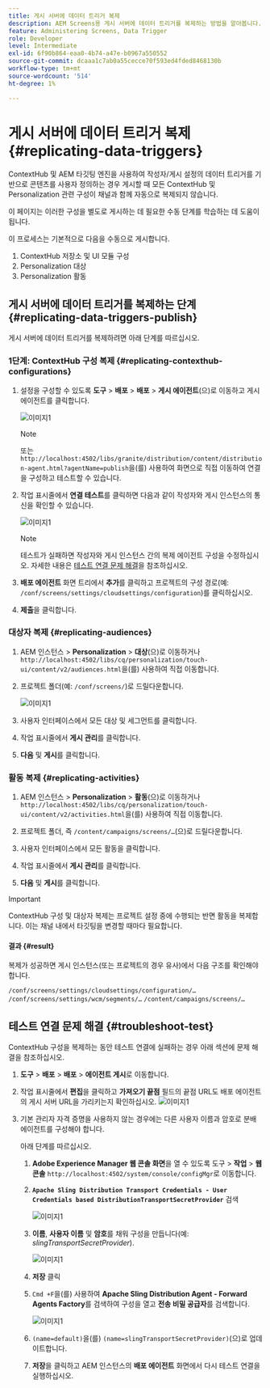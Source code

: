 ```yaml
---
title: 게시 서버에 데이터 트리거 복제
description: AEM Screens용 게시 서버에 데이터 트리거를 복제하는 방법을 알아봅니다.
feature: Administering Screens, Data Trigger
role: Developer
level: Intermediate
exl-id: 6f90b864-eaa0-4b74-a47e-b0967a550552
source-git-commit: dcaaa1c7ab0a55cecce70f593ed4fded8468130b
workflow-type: tm+mt
source-wordcount: '514'
ht-degree: 1%

---
```


# 게시 서버에 데이터 트리거 복제 {#replicating-data-triggers}

ContextHub 및 AEM 타깃팅 엔진을 사용하여 작성자/게시 설정의 데이터 트리거를 기반으로 콘텐츠를 사용자 정의하는 경우 게시할 때 모든 ContextHub 및 Personalization 관련 구성이 채널과 함께 자동으로 복제되지 않습니다.

이 페이지는 이러한 구성을 별도로 게시하는 데 필요한 수동 단계를 학습하는 데 도움이 됩니다.

이 프로세스는 기본적으로 다음을 수동으로 게시합니다.

1. ContextHub 저장소 및 UI 모듈 구성
1. Personalization 대상
1. Personalization 활동

## 게시 서버에 데이터 트리거를 복제하는 단계 {#replicating-data-triggers-publish}

게시 서버에 데이터 트리거를 복제하려면 아래 단계를 따르십시오.

### 1단계: ContextHub 구성 복제 {#replicating-contexthub-configurations}

1. 설정을 구성할 수 있도록 **도구** > **배포** > **배포** > **게시 에이전트**(으)로 이동하고 게시 에이전트를 클릭합니다.

   ![이미지1](/help/user-guide/assets/replicating-triggers/replicating-triggers1.png)

   >[!NOTE]
   >
   >또는 `http://localhost:4502/libs/granite/distribution/content/distribution-agent.html?agentName=publish`을(를) 사용하여 화면으로 직접 이동하여 연결을 구성하고 테스트할 수 있습니다.

1. 작업 표시줄에서 **연결 테스트**&#x200B;를 클릭하면 다음과 같이 작성자와 게시 인스턴스의 통신을 확인할 수 있습니다.

   ![이미지1](/help/user-guide/assets/replicating-triggers/replicating-triggers2.png)

   >[!NOTE]
   >
   >테스트가 실패하면 작성자와 게시 인스턴스 간의 복제 에이전트 구성을 수정하십시오. 자세한 내용은 [테스트 연결 문제 해결](/help/user-guide/replicating-data-triggers.md#troubleshoot-test)을 참조하십시오.

1. **배포 에이전트** 화면 트리에서 **추가**&#x200B;를 클릭하고 프로젝트의 구성 경로(예: `/conf/screens/settings/cloudsettings/configuration`)를 클릭하십시오.

1. **제출**&#x200B;을 클릭합니다.

### 대상자 복제 {#replicating-audiences}

1. AEM 인스턴스 > **Personalization** > **대상**(으)로 이동하거나 `http://localhost:4502/libs/cq/personalization/touch-ui/content/v2/audiences.html`을(를) 사용하여 직접 이동합니다.

1. 프로젝트 폴더(예: `/conf/screens/`)로 드릴다운합니다.

   ![이미지1](/help/user-guide/assets/replicating-triggers/replicating-triggers10.png)

1. 사용자 인터페이스에서 모든 대상 및 세그먼트를 클릭합니다.

1. 작업 표시줄에서 **게시 관리**&#x200B;를 클릭합니다.

1. **다음** 및 **게시**&#x200B;를 클릭합니다.

### 활동 복제 {#replicating-activities}

1. AEM 인스턴스 > **Personalization** > **활동**(으)로 이동하거나 `http://localhost:4502/libs/cq/personalization/touch-ui/content/v2/activities.html`을(를) 사용하여 직접 이동합니다.

1. 프로젝트 폴더, 즉 `/content/campaigns/screens/…`(으)로 드릴다운합니다.

1. 사용자 인터페이스에서 모든 활동을 클릭합니다.

1. 작업 표시줄에서 **게시 관리**&#x200B;를 클릭합니다.

1. **다음** 및 **게시**&#x200B;를 클릭합니다.

>[!IMPORTANT]
>
>ContextHub 구성 및 대상자 복제는 프로젝트 설정 중에 수행되는 반면 활동을 복제합니다. 이는 채널 내에서 타깃팅을 변경할 때마다 필요합니다.

#### 결과 {#result}

복제가 성공하면 게시 인스턴스(또는 프로젝트의 경우 유사)에서 다음 구조를 확인해야 합니다.

`/conf/screens/settings/cloudsettings/configuration/…`
`/conf/screens/settings/wcm/segments/…`
`/content/campaigns/screens/…`

## 테스트 연결 문제 해결 {#troubleshoot-test}

ContextHub 구성을 복제하는 동안 테스트 연결에 실패하는 경우 아래 섹션에 문제 해결을 참조하십시오.

1. **도구** > **배포** > **배포** > **에이전트 게시**&#x200B;로 이동합니다.

1. 작업 표시줄에서 **편집**&#x200B;을 클릭하고 **가져오기 끝점** 필드의 끝점 URL도 배포 에이전트의 게시 서버 URL을 가리키는지 확인하십시오.
   ![이미지1](/help/user-guide/assets/replicating-triggers/replicating-triggers9.png)

1. 기본 관리자 자격 증명을 사용하지 않는 경우에는 다른 사용자 이름과 암호로 분배 에이전트를 구성해야 합니다.

   아래 단계를 따르십시오.

   1. **Adobe Experience Manager 웹 콘솔 화면**&#x200B;을 열 수 있도록 도구 > **작업** > **웹 콘솔** `http://localhost:4502/system/console/configMgr`로 이동합니다.
   1. **`Apache Sling Distribution Transport Credentials - User Credentials based DistributionTransportSecretProvider`** 검색

      ![이미지1](/help/user-guide/assets/replicating-triggers/replicating-triggers6.png)

   1. **이름**, **사용자 이름** 및 **암호**&#x200B;를 채워 구성을 만듭니다(예: *slingTransportSecretProvider*).

      ![이미지1](/help/user-guide/assets/replicating-triggers/replicating-triggers7.png)

   1. **저장** 클릭
   1. `Cmd +F`을(를) 사용하여 **Apache Sling Distribution Agent - Forward Agents Factory**&#x200B;를 검색하여 구성을 열고 **전송 비밀 공급자**&#x200B;를 검색합니다.

      ![이미지1](/help/user-guide/assets/replicating-triggers/replicating-triggers8.png)

   1. `(name=default)`을(를) `(name=slingTransportSecretProvider)`(으)로 업데이트합니다.
   1. **저장**&#x200B;을 클릭하고 AEM 인스턴스의 **배포 에이전트** 화면에서 다시 테스트 연결을 실행하십시오.
